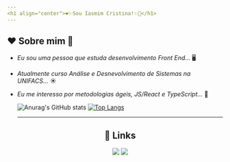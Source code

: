 ```yaml
---
<h1 align="center">❤️✨Sou Iasmim Cristina!✨💙</h1> 
---
```

## ❤️ Sobre mim 💙
- _Eu sou uma pessoa que estuda desenvolvimento Front End..._ 🖥️
- _Atualmente curso Análise e Desnevolvimento de Sistemas na UNIFACS..._ ☀️
- _Eu me interesso por metodologias ágeis, JS/React e TypeScript..._ 💨 

  ![Anurag's GitHub stats](https://github-readme-stats.vercel.app/api?username=IasmimCristina&show_icons=true&theme=monokai) [![Top Langs](https://github-readme-stats.vercel.app/api/top-langs/?username=IasmimCristina&layout=compact)](https://github.com/anuraghazra/github-readme-stats)

 
  ***
  
  <h2 align= "center"> 🔗 Links </h2>
  
  <div align="center">   
  <a href = "mailto:iaasmimcristinaa@gmail.com"><img src="https://img.shields.io/badge/Gmail-D14836?style=for-the-badge&logo=gmail&logoColor=white" target="_blank"></a>
  <a href="https://www.linkedin.com/in/ias-cristina" target="_blank"><img src="https://img.shields.io/badge/-LinkedIn-%230077B5?style=for-the-badge&logo=linkedin&logoColor=white" target="_blank"></a>  
</div>

 

 



<!---
IasmimCristina/IasmimCristina is a ✨ special ✨ repository because its `README.md` (this file) appears on your GitHub profile.
You can click the Preview link to take a look at your changes.
--->
